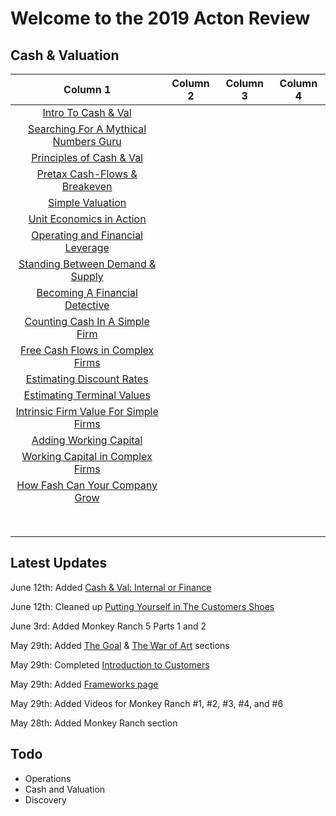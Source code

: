 # Welcome to the 2019 Acton Review

## Cash & Valuation
|Column 1   	|Column 2   	|Column 3   	|Column 4   	|
|:-:	|:-:	|:-:	|:-:	|
|[Intro To Cash & Val](intro-to-cash-and-valuation.md)   	|  	|   	|   	|
|[Searching For A Mythical Numbers Guru](searching-for-the-mythical-numbers-guru.md)   	|   	|   	|   	|
|[Principles of Cash & Val](principles-of-cash-and-valuation.md)   	|   	|   	|   	|
|[Pretax Cash-Flows & Breakeven](pretax-cashflows-and-breakeven.md)   	|   	|   	|   	|
|[Simple Valuation](simple-valuation.md)   	|   	|   	|   	|
|[Unit Economics in Action](unit-economics-in-action.md)   	|   	|   	|   	|
|[Operating and Financial Leverage](operating-and-financial-leverage.md)   	|   	|   	|   	|
|[Standing Between Demand & Supply](standing-between-demand-and-supply.md)   	|   	|   	|   	|
|[Becoming A Financial Detective](becoming-a-financial-detective.md)   	|   	|   	|   	|
|[Counting Cash In A Simple Firm](counting-cash-in-a-simple-firm.md)   	|   	|   	|   	|
|[Free Cash Flows in Complex Firms](free-cash-flow-complex.md)   	|   	|   	|   	|
|[Estimating Discount Rates](estimating-discount-rates.md)   	|   	|   	|   	|
|[Estimating Terminal Values](estimating-terminal-values.md)   	|   	|   	|   	|
|[Intrinsic Firm Value For Simple Firms](ifv-simplefirms.md)   	|   	|   	|   	|
|[Adding Working Capital](adding-working-capital.md)   	|   	|   	|   	|
|[Working Capital in Complex Firms](working-capital-complex.md)   	|   	|   	|   	|
|[How Fash Can Your Company Grow](sgr.md)   	|   	|   	|   	|
|   	|   	|   	|   	|
|   	|   	|   	|   	|
|   	|   	|   	|   	|
|   	|   	|   	|   	|
|   	|   	|   	|   	|
|   	|   	|   	|   	|
|   	|   	|   	|   	|
|   	|   	|   	|   	|

## Latest Updates
June 12th: Added [Cash & Val: Internal or Finance](internalorfinance.md)

June 12th: Cleaned up [Putting Yourself in The Customers Shoes](customersshoes.md)

June 3rd: Added Monkey Ranch 5 Parts 1 and 2

May 29th: Added [The Goal](thegoal.md) & [The War of Art](thewarofart.md) sections

May 29th: Completed [Introduction to Customers](./intro-to-customers.md)

May 29th: Added [Frameworks page](./frameworks.md)

May 29th: Added Videos for Monkey Ranch #1, #2, #3, #4, and #6

May 28th: Added Monkey Ranch section


## Todo

- Operations
- Cash and Valuation
- Discovery
